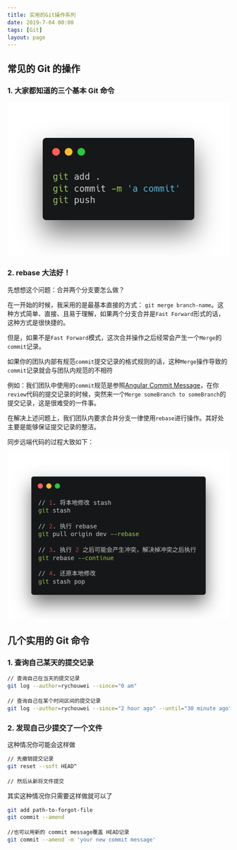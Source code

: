 ```yaml
---
title: 实用的Git操作系列
date: 2019-7-04 00:00
tags: [Git]
layout: page
---
```


## 常见的 Git 的操作

### 1. 大家都知道的三个基本 Git 命令

![](./Git/base.png)

### 2. rebase 大法好！

先想想这个问题：合并两个分支要怎么做？

在一开始的时候，我采用的是最基本直接的方式： `git merge branch-name`。这种方式简单、直接、且易于理解，如果两个分支合并是`Fast Forward`形式的话，这种方式是很快捷的。

但是，如果不是`Fast Forward`模式，这次合并操作之后经常会产生一个`Merge`的`commit`记录。

如果你的团队内部有规范`commit`提交记录的格式规则的话，这种`Merge`操作导致的`commit`记录就会与团队内规范的不相符

例如：我们团队中使用的`commit`规范是参照[Angular Commit Message](https://github.com/angular/angular/blob/master/CONTRIBUTING.md#commit)，在你`review`代码的提交记录的时候，突然来一个`Merge someBranch to someBranch`的提交记录，这是很难受的一件事。

在解决上述问题上，我们团队内要求合并分支一律使用`rebase`进行操作。其好处主要是能够保证提交记录的整洁。

同步远端代码的过程大致如下：

![](./Git/rebase.png)

## 几个实用的 Git 命令

### 1. 查询自己某天的提交记录

```bash
// 查询自己在当天的提交记录
git log --author=rychouwei --since="0 am"

// 查询自己在某个时间区间的提交记录
git log --author=rychouwei --since="2 hour ago" --until="30 minute ago"
```

### 2. 发现自己少提交了一个文件

这种情况你可能会这样做

```bash
// 先撤销提交记录
git reset --soft HEAD^

// 然后从新将文件提交
```

其实这种情况你只需要这样做就可以了

```bash
git add path-to-forgot-file
git commit --amend

//也可以用新的 commit message覆盖 HEAD记录
git commit --amend -m 'your new commit message'
```

